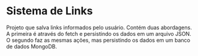 # Sistema de Links
Projeto que salva links informados pelo usuário. Contém duas abordagens. A primeira é através do fetch e persistindo os dados em um arquivo JSON. O segundo faz as mesmas ações, mas persistindo os dados em um banco de dados MongoDB.
